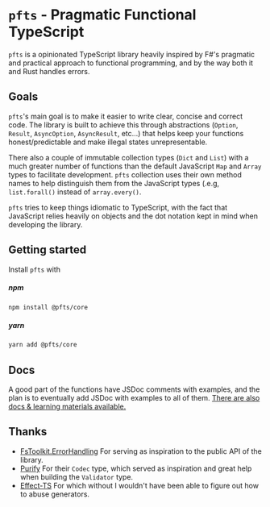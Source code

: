 # `pfts` - Pragmatic Functional TypeScript <!-- {docsify-ignore-all} -->

`pfts` is a opinionated TypeScript library heavily inspired by F#'s pragmatic and practical approach to functional programming, and by the way both it and Rust handles errors.

## Goals

`pfts`'s main goal is to make it easier to write clear, concise and correct code. The library is built to achieve this
through abstractions (`Option`, `Result`, `AsyncOption`, `AsyncResult`, etc...) that helps keep your functions honest/predictable and make illegal states unrepresentable.

There also a couple of immutable collection types (`Dict` and `List`) with a much greater number of functions than the default
JavaScript `Map` and `Array` types to facilitate development. `pfts` collection uses their own method names to help distinguish them from the JavaScript types (.e.g, `list.forall()` instead of `array.every()`.

`pfts` tries to keep things idiomatic to TypeScript, with the fact that JavaScript relies heavily on objects and the dot notation kept in mind when developing the library.

## Getting started

Install `pfts` with

##### npm

```bash
npm install @pfts/core
```

##### yarn

```bash
yarn add @pfts/core
```

## Docs

A good part of the functions have JSDoc comments with examples, and the plan is to eventually add JSDoc with examples to all
of them.
[There are also docs & learning materials available.](https://vmenge.github.io/pfts/#/)

## Thanks

- [FsToolkit.ErrorHandling](https://github.com/demystifyfp/FsToolkit.ErrorHandling)
  For serving as inspiration to the public API of the library.
- [Purify](https://github.com/gigobyte/purify)
  For their `Codec` type, which served as inspiration and great help when building the `Validator` type.
- [Effect-TS](https://github.com/Effect-TS/core)
  For which without I wouldn't have been able to figure out how to abuse generators.
